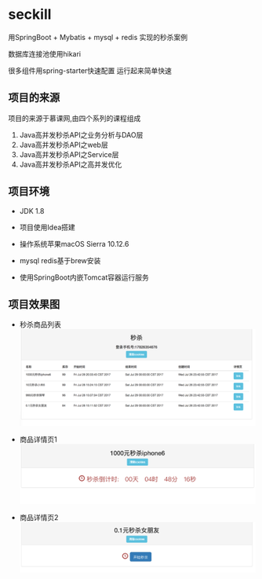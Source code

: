 # seckill

用SpringBoot + Mybatis + mysql + redis 实现的秒杀案例

数据库连接池使用hikari

很多组件用spring-starter快速配置 运行起来简单快速


## 项目的来源

项目的来源于慕课网,由四个系列的课程组成

1. Java高并发秒杀API之业务分析与DAO层
2. Java高并发秒杀API之web层
3. Java高并发秒杀API之Service层
4. Java高并发秒杀API之高并发优化


## 项目环境


- JDK 1.8

- 项目使用Idea搭建

- 操作系统苹果macOS Sierra 10.12.6

- mysql redis基于brew安装

- 使用SpringBoot内嵌Tomcat容器运行服务


## 项目效果图


- 秒杀商品列表
![效果图](/demoImage/1.png)

- 商品详情页1
![效果图](/demoImage/2.png)

- 商品详情页2
![效果图](/demoImage/3.png)





